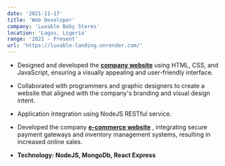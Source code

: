 ```yaml
---
date: '2021-11-17'
title: 'Web Developer'
company: 'Luvable Baby Stores'
location: 'Lagos, Ligeria'
range: '2021 - Present'
url: 'https://luvable-landing.onrender.com/'
---
```


- Designed and developed the <b><a href="https://luvable-landing.com/" target="_blank">company website</a></b> using HTML, CSS, and JavaScript, ensuring a visually appealing and user-friendly interface.
- Collaborated with programmers and graphic designers to create a website that aligned with the company's branding and visual design intent.
- Application Integration using NodeJS RESTful service.
- Developed the company <b><a href="https://luvable-landing.com/" target="_blank">e-commerce website</a></b> , integrating secure payment gateways and inventory management systems, resulting in increased online sales.

- **Technology: NodeJS, MongoDb, React Express**
